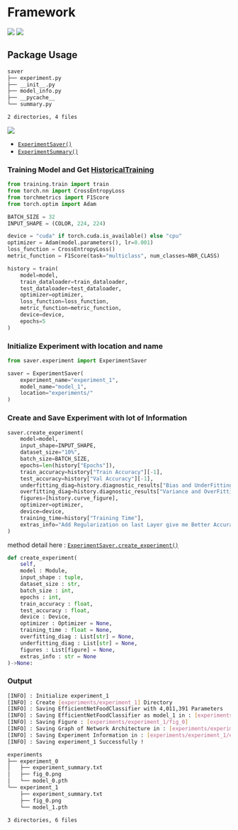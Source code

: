 # Framework
![](https://i.imgur.com/AmDCwzR.png)
![](https://i.imgur.com/G94ES7K.png)
## Package Usage
~~~bash
saver
├── experiment.py
├── __init__.py
├── model_info.py
├── __pycache__
└── summary.py

2 directories, 4 files
~~~
![](https://i.imgur.com/6Q576Dj.png)
- [`ExperimentSaver()`](/saver/experiment.py)
- [`ExperimentSummary()`](/saver/summary.py)

### Training Model and Get [HistoricalTraining](https://github.com/widium/Historical_Training)
~~~python
from training.train import train
from torch.nn import CrossEntropyLoss
from torchmetrics import F1Score
from torch.optim import Adam

BATCH_SIZE = 32
INPUT_SHAPE = (COLOR, 224, 224)

device = "cuda" if torch.cuda.is_available() else "cpu"
optimizer = Adam(model.parameters(), lr=0.001)
loss_function = CrossEntropyLoss()
metric_function = F1Score(task="multiclass", num_classes=NBR_CLASS)

history = train(
    model=model,
    train_dataloader=train_dataloader,
    test_dataloader=test_dataloader,
    optimizer=optimizer,
    loss_function=loss_function,
    metric_function=metric_function,
    device=device,
    epochs=5
)
~~~
### Initialize Experiment with location and name
~~~python
from saver.experiment import ExperimentSaver

saver = ExperimentSaver(
    experiment_name="experiment_1",
    model_name="model_1",
    location="experiments/"
)
~~~
### Create and Save Experiment with lot of Information
~~~python
saver.create_experiment(
    model=model,
    input_shape=INPUT_SHAPE,
    dataset_size="10%",
    batch_size=BATCH_SIZE,
    epochs=len(history["Epochs"]),
    train_accuracy=history["Train Accuracy"][-1],
    test_accuracy=history["Val Accuracy"][-1],
    underfitting_diag=history.diagnostic_results["Bias and UnderFitting"],
    overfitting_diag=history.diagnostic_results["Variance and OverFitting"],
    figures=[history.curve_figure],
    optimizer=optimizer,
    device=device,
    training_time=history["Training Time"],
    extras_info="Add Regularization on last Layer give me Better Accuracy on validation set"
)
~~~
method detail here : [`ExperimentSaver.create_experiment()`](/saver/experiment.py)
~~~python
def create_experiment(
    self,
    model : Module,
    input_shape : tuple,
    dataset_size : str,
    batch_size : int,
    epochs : int,
    train_accuracy : float,
    test_accuracy : float,
    device : Device,
    optimizer : Optimizer = None,
    training_time : float = None,
    overfitting_diag : List[str] = None,
    underfitting_diag : List[str] = None,
    figures : List[figure] = None,
    extras_info : str = None
)->None:
~~~
### Output
~~~bash
[INFO] : Initialize experiment_1
[INFO] : Create [experiments/experiment_1] Directory
[INFO] : Saving EfficientNetFoodClassifier with 4,011,391 Parameters
[INFO] : Saving EfficientNetFoodClassifier as model_1 in : [experiments/experiment_1/model_1.pth]
[INFO] : Saving Figure : [experiments/experiment_1/fig_0]
[INFO] : Saving Graph of Network Architecture in : [experiments/experiment_1/experiment_summary.txt]
[INFO] : Saving Experiment Information in : [experiments/experiment_1/experiment_summary.txt]
[INFO] : Saving experiment_1 Successfully !
~~~
~~~bash
experiments
├── experiment_0
│   ├── experiment_summary.txt
│   ├── fig_0.png
│   └── model_0.pth
└── experiment_1
    ├── experiment_summary.txt
    ├── fig_0.png
    └── model_1.pth

3 directories, 6 files
~~~